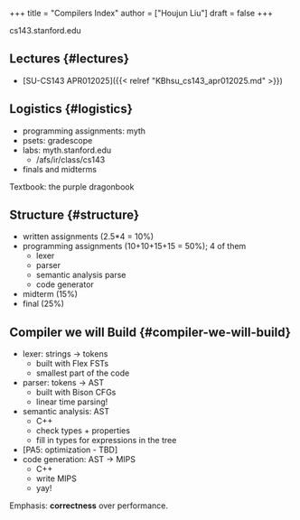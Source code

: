 +++
title = "Compilers Index"
author = ["Houjun Liu"]
draft = false
+++

cs143.stanford.edu


## Lectures {#lectures}

-   [SU-CS143 APR012025]({{< relref "KBhsu_cs143_apr012025.md" >}})


## Logistics {#logistics}

-   programming assignments: myth
-   psets: gradescope
-   labs: myth.stanford.edu
    -   /afs/ir/class/cs143
-   finals and midterms

Textbook: the purple dragonbook


## Structure {#structure}

-   written assignments (2.5\*4 = 10%)
-   programming assignments (10+10+15+15 = 50%); 4 of them
    -   lexer
    -   parser
    -   semantic analysis parse
    -   code generator
-   midterm (15%)
-   final (25%)


## Compiler we will Build {#compiler-we-will-build}

-   lexer: strings -&gt; tokens
    -   built with Flex FSTs
    -   smallest part of the code
-   parser: tokens -&gt; AST
    -   built with Bison CFGs
    -   linear time parsing!
-   semantic analysis: AST
    -   C++
    -   check types + properties
    -   fill in types for expressions in the tree
-   [PA5: optimization - TBD]
-   code generation: AST -&gt; MIPS
    -   C++
    -   write MIPS
    -   yay!

Emphasis: **correctness** over performance.
